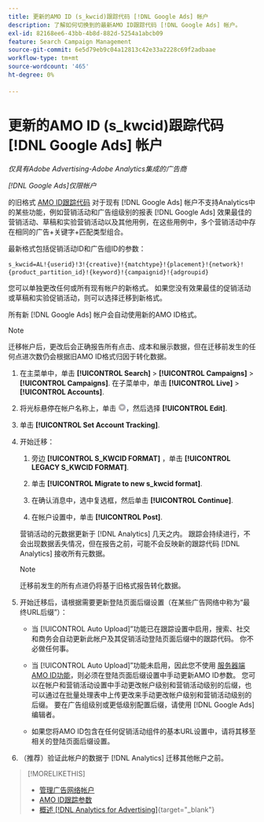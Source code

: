 ```yaml
---
title: 更新的AMO ID (s_kwcid)跟踪代码 [!DNL Google Ads] 帐户
description: 了解如何切换到的最新AMO ID跟踪代码 [!DNL Google Ads] 帐户。
exl-id: 82168ee6-43bb-4b8d-882d-5254a1abcb09
feature: Search Campaign Management
source-git-commit: 6e5d79eb9c04a12813c42e33a2228c69f2adbaae
workflow-type: tm+mt
source-wordcount: '465'
ht-degree: 0%

---
```


# 更新的AMO ID (s_kwcid)跟踪代码 [!DNL Google Ads] 帐户

*仅具有Adobe Advertising-Adobe Analytics集成的广告商*

*[!DNL Google Ads]仅限帐户*

的旧格式 [AMO ID跟踪代码](/help/search-social-commerce/tracking/skwcid-tracking-parameter.md) 对于现有 [!DNL Google Ads] 帐户不支持Analytics中的某些功能，例如营销活动和广告组级别的报表 [!DNL Google Ads] 效果最佳的营销活动、草稿和实验营销活动以及其他用例，在这些用例中，多个营销活动中存在相同的广告+关键字+匹配类型组合。

最新格式包括促销活动ID和广告组ID的参数：

```
s_kwcid=AL!{userid}!3!{creative}!{matchtype}!{placement}!{network}!{product_partition_id}!{keyword}!{campaignid}!{adgroupid}
```

您可以单独更改任何或所有现有帐户的新格式。 如果您没有效果最佳的促销活动或草稿和实验促销活动，则可以选择迁移到新格式。

所有新 [!DNL Google Ads] 帐户会自动使用新的AMO ID格式。

>[!NOTE]
>
>迁移帐户后，更改后会正确报告所有点击、成本和展示数据，但在迁移前发生的任何点进次数仍会根据旧AMO ID格式归因于转化数据。

1. 在主菜单中，单击 **[!UICONTROL Search]** \> **[!UICONTROL Campaigns]** \> **[!UICONTROL Campaigns]**. 在子菜单中，单击 **[!UICONTROL Live]** \> **[!UICONTROL Accounts]**.

1. 将光标悬停在帐户名称上，单击 ![箭头下拉图标](/help/search-social-commerce/assets/arrow-dropdown-menu.png)，然后选择 **[!UICONTROL Edit]**.

1. 单击 **[!UICONTROL Set Account Tracking]**.

1. 开始迁移：

   1. 旁边 **[!UICONTROL S_KWCID FORMAT]** ，单击 **[!UICONTROL LEGACY S_KWCID FORMAT]**.

   1. 单击 **[!UICONTROL Migrate to new s_kwcid format]**.

   1. 在确认消息中，选中复选框，然后单击 **[!UICONTROL Continue]**.

   1. 在帐户设置中，单击 **[!UICONTROL Post]**.

   营销活动的元数据更新于 [!DNL Analytics] 几天之内。 跟踪会持续进行，不会出现数据丢失情况，但在报告之前，可能不会反映新的跟踪代码 [!DNL Analytics] 接收所有元数据。

   >[!NOTE]
   >
   >迁移前发生的所有点进仍将基于旧格式报告转化数据。

1. 开始迁移后，请根据需要更新登陆页面后缀设置（在某些广告网络中称为“最终URL后缀”）：

   * 当 [!UICONTROL Auto Upload]”功能已在跟踪设置中启用，搜索、社交和商务会自动更新此帐户及其促销活动登陆页面后缀中的跟踪代码。 你不必做任何事。

   * 当 [!UICONTROL Auto Upload]”功能未启用，因此您不使用 [服务器端AMO ID功能](/help/search-social-commerce/tracking/skwcid-tracking-parameter.md)，则必须在登陆页面后缀设置中手动更新AMO ID参数。 您可以在帐户和营销活动设置中手动更改帐户级别和营销活动级别的后缀，也可以通过在批量处理表中上传更改来手动更改帐户级别和营销活动级别的后缀。 要在广告组级别或更低级别配置后缀，请使用 [!DNL Google Ads] 编辑者。

   * 如果您将AMO ID包含在任何促销活动组件的基本URL设置中，请将其移至相关的登陆页面后缀设置。

1. （推荐）验证此帐户的数据于 [!DNL Analytics] 迁移其他帐户之前。

>[!MORELIKETHIS]
>
>* [管理广告网络帐户](ad-network-account-manage.md)
>* [AMO ID跟踪参数](/help/search-social-commerce/tracking/skwcid-tracking-parameter.md)
>* [概述 [!DNL Analytics for Advertising]](https://experienceleague.adobe.com/docs/advertising/integrations/home.html){target="_blank"}
